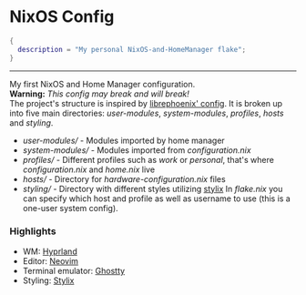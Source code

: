 # NixOS Config
```nix
{
  description = "My personal NixOS-and-HomeManager flake";
}
```
------------
My first NixOS and Home Manager configuration.  
**Warning:** *This config may break and will break!*  
The project's structure is inspired by [librephoenix' config](https://github.com/librephoenix/nixos-config).
It is broken up into five main directories: *user-modules*, *system-modules*, *profiles*, *hosts* and *styling*.
- *user-modules/* - Modules imported by home manager
- *system-modules/* - Modules imported from *configuration.nix*
- *profiles/* - Different profiles such as *work* or *personal*, that's where *configuration.nix* and *home.nix* live
- *hosts/* - Directory for *hardware-configuration.nix* files
- *styling/* - Directory with different styles utilizing [stylix](https://github.com/danth/stylix)
In *flake.nix* you can specify which host and profile as well as username to use (this is a one-user system config).

### Highlights
- WM: [Hyprland](https://hyprland.org)
- Editor: [Neovim](https://neovim.io)
- Terminal emulator: [Ghostty](https://alacritty.org)
- Styling: [Stylix](https://github.com/danth/stylix)
